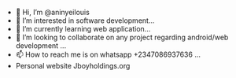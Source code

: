 - 👋 Hi, I’m @aninyeilouis
- 👀 I’m interested in software development...
- 🌱 I’m currently learning web application...
- 💞️ I’m looking to collaborate on any project regarding android/web development ...
- 📫 How to reach me is on whatsapp +2347086937636 ...
- Personal website Jboyholdings.org
<!---
aninyeilouis/aninyeilouis is a ✨ special ✨ repository because its `README.md` (this file) appears on your GitHub profile.
You can click the Preview link to take a look at your changes.
--->

